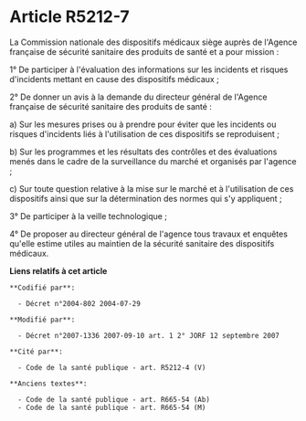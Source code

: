 # Article R5212-7

La Commission nationale des dispositifs médicaux siège auprès de l'Agence française de sécurité sanitaire des produits de
santé et a pour mission :

1° De participer à l'évaluation des informations sur les incidents et risques d'incidents mettant en cause des dispositifs
médicaux ;

2° De donner un avis à la demande du directeur général de l'Agence française de sécurité sanitaire des produits de santé :

a) Sur les mesures prises ou à prendre pour éviter que les incidents ou risques d'incidents liés à l'utilisation de ces
dispositifs se reproduisent ;

b) Sur les programmes et les résultats des contrôles et des évaluations menés dans le cadre de la surveillance du marché et
organisés par l'agence ;

c) Sur toute question relative à la mise sur le marché et à l'utilisation de ces dispositifs ainsi que sur la détermination
des normes qui s'y appliquent ;

3° De participer à la veille technologique ;

4° De proposer au directeur général de l'agence tous travaux et enquêtes qu'elle estime utiles au maintien de la sécurité
sanitaire des dispositifs médicaux.

**Liens relatifs à cet article**

	**Codifié par**:

	  - Décret n°2004-802 2004-07-29

	**Modifié par**:

	  - Décret n°2007-1336 2007-09-10 art. 1 2° JORF 12 septembre 2007

	**Cité par**:

	  - Code de la santé publique - art. R5212-4 (V)

	**Anciens textes**:

	  - Code de la santé publique - art. R665-54 (Ab)
	  - Code de la santé publique - art. R665-54 (M)
